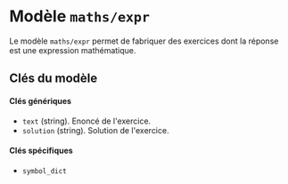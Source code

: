 # Modèle `maths/expr`

Le modèle `maths/expr` permet de fabriquer des exercices dont la réponse est une expression mathématique.

## Clés du modèle

#### Clés génériques
* `text` (string). Enoncé de l'exercice.
* `solution` (string). Solution de l'exercice.

#### Clés spécifiques
* `symbol_dict`
